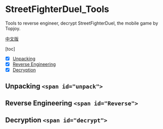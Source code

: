 # StreetFighterDuel_Tools

Tools to reverse engineer, decrypt StreetFighterDuel, the mobile game by Topjoy.

[中文版](README_CN.md)

[toc]

- [X] [Unpacking](#unpack)
- [X] [Reverse Engineering](#Reverse)
- [X] [Decryption](#decrypt)

## Unpacking `<span id="unpack">`

## Reverse Engineering `<span id="Reverse">`

## Decryption `<span id="decrypt">`
